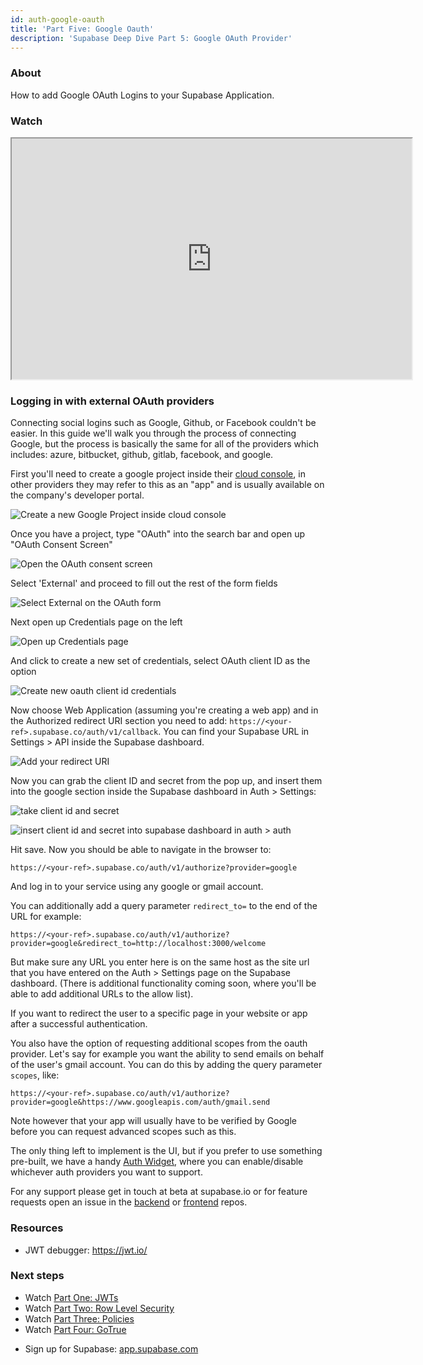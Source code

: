 ```yaml
---
id: auth-google-oauth
title: 'Part Five: Google Oauth'
description: 'Supabase Deep Dive Part 5: Google OAuth Provider'
---
```


### About

How to add Google OAuth Logins to your Supabase Application.

### Watch

<iframe className="w-full video-with-border" width="640" height="385" src="https://www.youtube-nocookie.com/embed/_XM9ziOzWk4" frameBorder="1" allow="accelerometer; autoplay; clipboard-write; encrypted-media; gyroscope; picture-in-picture" allowFullScreen></iframe>

### Logging in with external OAuth providers

Connecting social logins such as Google, Github, or Facebook couldn't be easier. In this guide we'll walk you through the process of connecting Google, but the process is basically the same for all of the providers which includes: azure, bitbucket, github, gitlab, facebook, and google.

First you'll need to create a google project inside their [cloud console](https://console.cloud.google.com/home/dashboard), in other providers they may refer to this as an "app" and is usually available on the company's developer portal.

![Create a new Google Project inside cloud console](/img/auth-5-1.png)

Once you have a project, type "OAuth" into the search bar and open up "OAuth Consent Screen"

![Open the OAuth consent screen](/img/auth-5-2.png)

Select 'External' and proceed to fill out the rest of the form fields

![Select External on the OAuth form](/img/auth-5-3.png)

Next open up Credentials page on the left

![Open up Credentials page](/img/auth-5-4.png)

And click to create a new set of credentials, select OAuth client ID as the option

![Create new oauth client id credentials](/img/auth-5-5.png)

Now choose Web Application (assuming you're creating a web app) and in the Authorized redirect URI section you need to add: `https://<your-ref>.supabase.co/auth/v1/callback`. You can find your Supabase URL in Settings > API inside the Supabase dashboard.

![Add your redirect URI](/img/auth-5-6.png)

Now you can grab the client ID and secret from the pop up, and insert them into the google section inside the Supabase dashboard in Auth > Settings:

![take client id and secret](/img/auth-5-7.png)

![insert client id and secret into supabase dashboard in auth > auth](/img/auth-5-8.png)

Hit save. Now you should be able to navigate in the browser to:

```
https://<your-ref>.supabase.co/auth/v1/authorize?provider=google
```

And log in to your service using any google or gmail account.

You can additionally add a query parameter `redirect_to=` to the end of the URL for example:

```
https://<your-ref>.supabase.co/auth/v1/authorize?provider=google&redirect_to=http://localhost:3000/welcome
```

But make sure any URL you enter here is on the same host as the site url that you have entered on the Auth > Settings page on the Supabase dashboard. (There is additional functionality coming soon, where you'll be able to add additional URLs to the allow list).

If you want to redirect the user to a specific page in your website or app after a successful authentication.

You also have the option of requesting additional scopes from the oauth provider. Let's say for example you want the ability to send emails on behalf of the user's gmail account. You can do this by adding the query parameter `scopes`, like:

```
https://<your-ref>.supabase.co/auth/v1/authorize?provider=google&https://www.googleapis.com/auth/gmail.send
```

Note however that your app will usually have to be verified by Google before you can request advanced scopes such as this.

The only thing left to implement is the UI, but if you prefer to use something pre-built, we have a handy [Auth Widget](https://github.com/supabase/ui/#using-supabase-ui-auth), where you can enable/disable whichever auth providers you want to support.

For any support please get in touch at beta at supabase.io or for feature requests open an issue in the [backend](https://github.com/supabase/gotrue) or [frontend](https://github.com/supabase/gotrue-js) repos.

### Resources

- JWT debugger: https://jwt.io/​

### Next steps

- Watch [Part One: JWTs](/docs/learn/auth-deep-dive/auth-deep-dive-jwts)
- Watch [Part Two: Row Level Security](/docs/learn/auth-deep-dive/auth-row-level-security)
- Watch [Part Three: Policies](/docs/learn/auth-deep-dive/auth-policies)
- Watch [Part Four: GoTrue](/docs/learn/auth-deep-dive/auth-gotrue)
<!-- - Watch [Part Five: Google Oauth](/docs/learn/auth-deep-dive/auth-google-oauth) -->
- Sign up for Supabase: [app.supabase.com](https://app.supabase.com)
